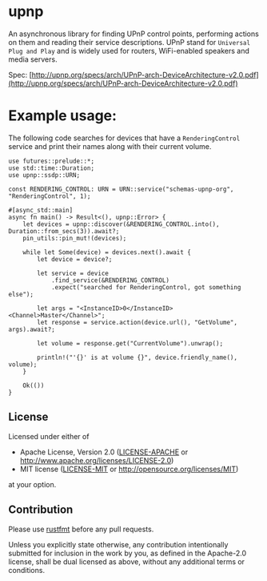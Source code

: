 # upnp
An asynchronous library for finding UPnP control points, performing actions on them
and reading their service descriptions.
UPnP stand for `Universal Plug and Play` and is widely used for routers, WiFi-enabled speakers
and media servers.

Spec:
[http://upnp.org/specs/arch/UPnP-arch-DeviceArchitecture-v2.0.pdf](http://upnp.org/specs/arch/UPnP-arch-DeviceArchitecture-v2.0.pdf)

# Example usage:
The following code searches for devices that have a `RenderingControl` service 
and print their names along with their current volume.
```rust,no_run
use futures::prelude::*;
use std::time::Duration;
use upnp::ssdp::URN;

const RENDERING_CONTROL: URN = URN::service("schemas-upnp-org", "RenderingControl", 1);

#[async_std::main]
async fn main() -> Result<(), upnp::Error> {
    let devices = upnp::discover(&RENDERING_CONTROL.into(), Duration::from_secs(3)).await?;
    pin_utils::pin_mut!(devices);

    while let Some(device) = devices.next().await {
        let device = device?;

        let service = device
            .find_service(&RENDERING_CONTROL)
            .expect("searched for RenderingControl, got something else");

        let args = "<InstanceID>0</InstanceID><Channel>Master</Channel>";
        let response = service.action(device.url(), "GetVolume", args).await?;

        let volume = response.get("CurrentVolume").unwrap();

        println!("'{}' is at volume {}", device.friendly_name(), volume);
    }

    Ok(())
}
```

License
-------

Licensed under either of

 * Apache License, Version 2.0 ([LICENSE-APACHE](LICENSE-APACHE) or http://www.apache.org/licenses/LICENSE-2.0)
 * MIT license ([LICENSE-MIT](LICENSE-MIT) or http://opensource.org/licenses/MIT)

at your option.

Contribution
------------

Please use [rustfmt](https://github.com/rust-lang/rustfmt) before any pull requests.

Unless you explicitly state otherwise, any contribution intentionally submitted
for inclusion in the work by you, as defined in the Apache-2.0 license, shall be dual licensed as above, without any
additional terms or conditions.
